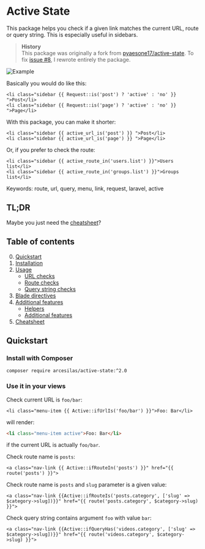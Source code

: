 # Active State

This package helps you check if a given link matches the current URL, route or query string. This is especially useful in sidebars.

> **History**  
> This package was originally a fork from [pyaesone17/active-state](https://github.com/pyaesone17/active-state). To fix [issue #8](https://github.com/pyaesone17/active-state/issues/8), I rewrote entirely the package.

![Example](http://s22.postimg.org/acwm89mf5/Selection_011.png)

Basically you would do like this:
```blade
<li class="sidebar {{ Request::is('post') ? 'active' : 'no' }} ">Post</li>
<li class="sidebar {{ Request::is('page') ? 'active' : 'no' }} ">Page</li>
```
With this package, you can make it shorter:
```blade
<li class="sidebar {{ active_url_is('post') }} ">Post</li>
<li class="sidebar {{ active_url_is('page') }} ">Page</li>
```
Or, if you prefer to check the route:
```blade
<li class="sidebar {{ active_route_in('users.list') }}">Users list</li>
<li class="sidebar {{ active_route_in('groups.list') }}">Groups list</li>
```

Keywords: route, url, query, menu, link, request, laravel, active

## TL;DR

Maybe you just need the [cheatsheet](doc/cheatsheet.md)?

## Table of contents

0. [Quickstart](#quickstart)
1. [Installation](doc/installation.md)
2. [Usage](doc/usage.md)
    * [URL checks](doc/usage.md#url-checks)
    * [Route checks](doc/usage.md#route-checks)
    * [Query string checks](doc/usage.md#query-checks)
2. [Blade directives](doc/blade-directives.md)
3. [Additional features](doc/tools.md)
    * [Helpers](doc/tools.md#helpers)
    * [Additional features](doc/tools.md#additional-features)
4. [Cheatsheet](doc/cheatsheet.md)

## Quickstart

### Install with Composer
```shell
composer require arcesilas/active-state:^2.0
```

### Use it in your views

Check current URL is `foo/bar`:
```blade
<li class="menu-item {{ Active::ifUrlIs('foo/bar') }}">Foo: Bar</li>
```

will render:

```html
<li class="menu-item active">Foo: Bar</li>
```
if the current URL is actually `foo/bar`.

Check route name is `posts`:

```blade
<a class="nav-link {{ Active::ifRouteIn('posts') }}" href="{{ route('posts') }}">
```

Check route name is `posts` and `slug` parameter is a given value:

```blade
<a class="nav-link {{Active::ifRouteIs('posts.category', ['slug' => $category->slug])}}" href="{{ route('posts.category', $category->slug) }}">
```

Check query string contains argument `foo` with value `bar`:

```blade
<a class="nav-link {{Active::ifQueryHas('videos.category', ['slug' => $category->slug])}}" href="{{ route('videos.category', $category->slug) }}">
```
